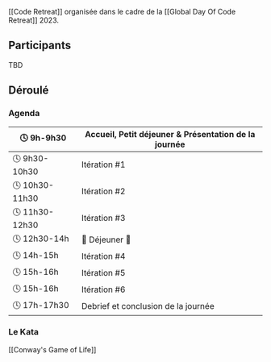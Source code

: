 [[Code Retreat]] organisée dans le cadre de la [[Global Day Of Code Retreat]] 2023.
## Participants

TBD
## Déroulé
### Agenda

  
| 🕓 9h-9h30     | Accueil, Petit déjeuner & Présentation de la journée |  
|----------------|------------------------------------------------------|  
| 🕓 9h30-10h30  | Itération \#1                                        |  
| 🕓 10h30-11h30 | Itération \#2                                        |  
| 🕓 11h30-12h30 | Itération \#3                                        |  
| 🕓 12h30-14h   | 🍕 Déjeuner 🍕                                       |  
| 🕓 14h-15h     | Itération \#4                                        |  
| 🕓 15h-16h     | Itération \#5                                        |  
| 🕓 15h-16h     | Itération \#6                                        |  
| 🕓 17h-17h30   | Debrief et conclusion de la journée                  |
### Le Kata

[[Conway's Game of Life]]
